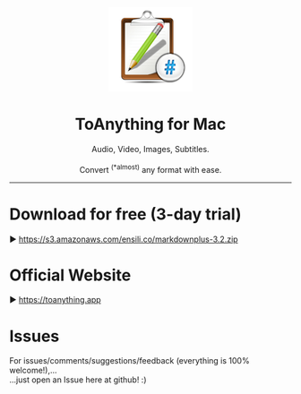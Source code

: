 <p align=center>
  <img height="150px" src="https://github.com/enSili-co/toanything/raw/main/images/logo.png"/>
</p>
<h1 align=center>ToAnything for Mac</h1>
<p align=center>
  Audio, Video, Images, Subtitles.<br><br>Convert <sup>(*almost)</sup> any format with ease.
</p>


---

# Download for free (3-day trial)

▶︎ https://s3.amazonaws.com/ensili.co/markdownplus-3.2.zip

# Official Website

▶︎ https://toanything.app

# Issues

For issues/comments/suggestions/feedback (everything is 100% welcome!),...    
...just open an Issue here at github! :)
